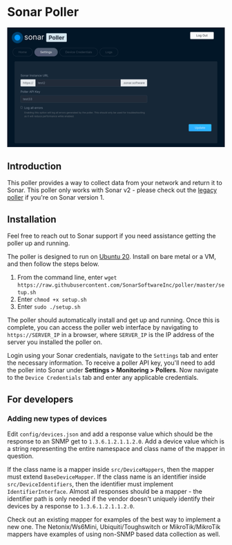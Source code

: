 # Sonar Poller

![Sonar Poller](screenshot.png)

## Introduction

This poller provides a way to collect data from your network and return it to Sonar. This poller only works with Sonar v2 - please check out the [legacy poller](https://github.com/sonarsoftwareinc/poller-v1) if you're on Sonar version 1.

## Installation

Feel free to reach out to Sonar support if you need assistance getting the poller up and running.

The poller is designed to run on [Ubuntu 20](https://releases.ubuntu.com/20.04.1/ubuntu-20.04.1-live-server-amd64.iso). Install on bare metal or a VM, and then follow the steps below.

1. From the command line, enter `wget https://raw.githubusercontent.com/SonarSoftwareInc/poller/master/setup.sh`
2. Enter `chmod +x setup.sh`
3. Enter `sudo ./setup.sh`

The poller should automatically install and get up and running. Once this is complete, you can access the poller web interface by navigating to `https://SERVER_IP` in a browser, where `SERVER_IP` is the IP address of the server you installed the poller on.

Login using your Sonar credentials, navigate to the `Settings` tab and enter the necessary information. To receive a poller API key, you'll need to add the poller into Sonar under **Settings > Monitoring > Pollers**. Now navigate to the `Device Credentials` tab and enter any applicable credentials.

## For developers
### Adding new types of devices

Edit `config/devices.json` and add a response value which should be the response to an SNMP get to `1.3.6.1.2.1.1.2.0`. Add a device value which is a string representing the entire namespace and class name of the mapper in question.

If the class name is a mapper inside `src/DeviceMappers`, then the mapper must extend `BaseDeviceMapper`. If the class name is an identifier inside `src/DeviceIdentifiers`, then the identifier must implement `IdentifierInterface`. Almost all responses should be a mapper - the identifier path is only needed if the vendor doesn't uniquely identify their devices by a response to `1.3.6.1.2.1.1.2.0`.

Check out an existing mapper for examples of the best way to implement a new one. The Netonix/Ws6Mini, Ubiquiti/Toughswitch or MikroTik/MikroTik mappers have examples of using non-SNMP based data collection as well.

